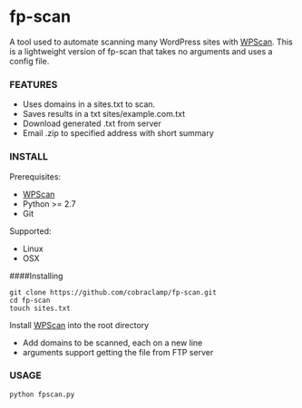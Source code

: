 # fp-scan
A tool used to automate scanning many WordPress sites with [WPScan](http://wpscan.org/).
This is a lightweight version of fp-scan that takes no arguments and uses a config file.

### FEATURES
- Uses domains in a sites.txt to scan.
- Saves results in a txt sites/example.com.txt
- Download generated .txt from server
- Email .zip to specified address with short summary


### INSTALL

Prerequisites:
- [WPScan](http://wpscan.org/)
- Python >= 2.7
- Git

Supported:
- Linux
- OSX

####Installing

    git clone https://github.com/cobraclamp/fp-scan.git
    cd fp-scan
    touch sites.txt

Install [WPScan](http://wpscan.org/) into the root directory
* Add domains to be scanned, each on a new line
* arguments support getting the file from FTP server

### USAGE

`python fpscan.py`
